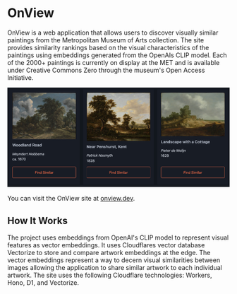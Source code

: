 # OnView

OnView is a web application that allows users to discover visually similar paintings from the Metropolitan Museum of Arts collection. The site provides similarity rankings based on the visual characteristics of the paintings using embeddings generated from the OpenAIs CLIP model. Each of the 2000+ paintings is currently on display at the MET and is available under Creative Commons Zero through the museum's Open Access Initiative.

![An example of the OnView interface showing visually similar images.](./example.png)

You can visit the OnView site at [onview.dev](https://onview.dev/).

## How It Works

The project uses embeddings from OpenAI's CLIP model to represent visual features as vector embeddings. It uses Cloudflares vector database Vectorize to store and compare artwork embeddings at the edge. The vector embeddings represent a way to decern visual similarities between images allowing the application to share similar artwork to each individual artwork. The site uses the following Cloudflare technologies: Workers, Hono, D1, and Vectorize.
